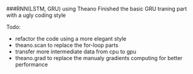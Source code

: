 ###RNN(LSTM, GRU) using Theano
Finished the basic GRU traning part with a ugly coding style

Todo:

- refactor the code using a more elegant style
- theano.scan to replace the for-loop parts
- transfer more intermediate data from cpu to gpu
- theano.grad to replace the manualy gradients computing for better performance
